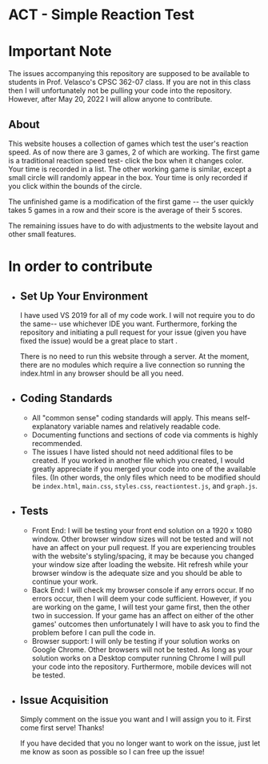 # ACT - Simple Reaction Test

<h1> Important Note </h1>
The issues accompanying this repository are supposed to be available to students in Prof. Velasco's CPSC 362-07 class. If you are not in this class then I will unfortunately not be pulling your code into the repository. However, after May 20, 2022 I will allow anyone to contribute.

<h2> About </h2>
<p> This website houses a collection of games which test the user's reaction speed. As of now there are 3 games, 2 of which are working. The first game is a traditional reaction speed test- click the box when it changes color. Your time is recorded in a list. The other working game is similar, except a small circle will randomly appear in the box. Your time is only recorded if you click within the bounds of the circle.
</p>

The unfinished game is a modification of the first game -- the user quickly takes 5 games in a row and their score is the average of their 5 scores.

The remaining issues have to do with adjustments to the website layout and other small features.

<h1> In order to contribute </h1>
<ul>
  <li><h2> Set Up Your Environment </h2>
    <p> I have used VS 2019 for all of my code work. I will not require you to do the same-- use whichever IDE you want. Furthermore, forking the repository and initiating a pull request for your issue (given you have fixed the issue) would be a great place to start .</p>
    <p> There is no need to run this website through a server. At the moment, there are no modules which require a live connection so running the index.html in any browser should be all you need. </p>
  </li>
  
  <li><h2> Coding Standards </h2>
    <ul>
      <li> All "common sense" coding standards will apply. This means self-explanatory variable names and relatively readable code. </li>
      <li> Documenting functions and sections of code via comments is highly recommended. </li>
      <li> The issues I have listed should not need additional files to be created. If you worked in another file which you created, I would greatly appreciate if you merged your code into one of the available files. (In other words, the only files which need to be modified should be <code>index.html</code>, <code>main.css</code>, <code>styles.css</code>, <code>reactiontest.js</code>, and <code>graph.js</code>. </li>     
    </ul>
  </li>
  
  <li><h2> Tests </h2>
    <ul>
      <li> Front End: I will be testing your front end solution on a 1920 x 1080 window. Other browser window sizes will not be tested and will not have an affect on your pull request. If you are experiencing troubles with the website's styling/spacing, it may be because you changed your window size after loading the website. Hit refresh while your browser window is the adequate size and you should be able to continue your work. </li>
      <li> Back End: I will check my browser console if any errors occur. If no errors occur, then I will deem your code sufficient. However, if you are working on the game, I will test your game first, then the other two in succession. If your game has an affect on either of the other games' outcomes then unfortunately I will have to ask you to find the problem before I can pull the code in. </li>
      <li> Browser support: I will only be testing if your solution works on Google Chrome. Other browsers will not be tested. As long as your solution works on a Desktop computer running Chrome I will pull your code into the repository. Furthermore, mobile devices will not be tested. </li>     
    </ul>
  </li>
  
  <li><h2> Issue Acquisition </h2>
    <p> Simply comment on the issue you want and I will assign you to it. First come first serve! Thanks! </p>
    <p> If you have decided that you no longer want to work on the issue, just let me know as soon as possible so I can free up the issue! </p>
  </li>
  
</ul>
